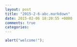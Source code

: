 ```yaml
---
layout: post
title: "2015-2-6-abc.markdown"
date: 2015-02-06 18:20:55 +0800
comments: true
categories: 
---
```



```javascript
alert("welcome!");

```
